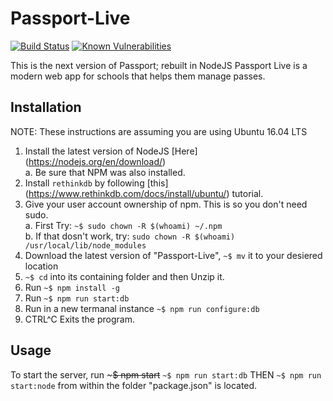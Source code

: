 # Passport-Live
[![Build Status](https://travis-ci.org/poster983/Passport-Live.svg?branch=master)](https://travis-ci.org/poster983/Passport-Live)  [![Known Vulnerabilities](https://snyk.io/test/github/poster983/passport-live/badge.svg)](https://snyk.io/test/github/poster983/passport-live)

This is the next version of Passport; rebuilt in NodeJS
Passport Live is a modern web app for schools that helps them manage passes.
## Installation
NOTE: These instructions are assuming you are using Ubuntu 16.04 LTS  
1. Install the latest version of NodeJS [Here] (https://nodejs.org/en/download/)  
   a. Be sure that NPM was also installed.  
2. Install `rethinkdb` by following [this] (https://www.rethinkdb.com/docs/install/ubuntu/) tutorial.  
3. Give your user account ownership of npm.  This is so you don't need sudo.  
   a. First Try: `~$ sudo chown -R $(whoami) ~/.npm`  
   b. If that dosn't work, try: `sudo chown -R $(whoami) /usr/local/lib/node_modules`  
4. Download the latest version of "Passport-Live", `~$ mv` it to your desiered location  
5. `~$ cd` into its containing folder and then Unzip it.  
6. Run `~$ npm install -g`  
7. Run `~$ npm run start:db`  
8. Run in a new termanal instance `~$ npm run configure:db`  
9. CTRL^C Exits the program.

## Usage
To start the server, run ~~~$ npm start~~ `~$ npm run start:db` THEN `~$ npm run start:node` from within the folder "package.json" is located.
